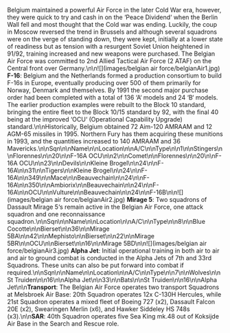 Belgium maintained a powerful Air Force in the later Cold War era, however, they were quick to try and cash in on the ‘Peace Dividend‘ when the Berlin Wall fell and most thought that the Cold war was ending. Luckily, the coup in Moscow reversed the trend in Brussels and although several squadrons were on the verge of standing down, they were kept, initially at a lower state of readiness but as tension with a resurgent Soviet Union heightened in 91/92, training increased and new weapons were purchased. The Belgian Air Force was committed to 2nd Allied Tactical Air Force (2 ATAF) on the Central front over Germany.\n\n![](images/belgian air force/belgianAir1.jpg) **F-16**: Belgium and the Netherlands formed a production consortium to build F-16s in Europe, eventually producing over 500 of them primarily for Norway, Denmark and themselves. By 1991 the second major purchase order had been completed with a total of 136 ‘A‘ models and 24 ‘B‘ models. The earlier production examples were rebuilt to the Block 10 standard, bringing the entire fleet to the Block 10/15 standard by 92, with the final 40 being at the improved ‘OCU‘ (Operational Capability Upgrade) standard.\n\nHistorically, Belgium obtained 72 Aim-120 AMRAAM and 12 AGM-65 missiles in 1995. Northern Fury has them acquiring these munitions in 1993, and the quantities increased to 140 AMRAAM and 36 Mavericks.\n\nSqn\n\nName\n\nLocation\n\nA/C\n\nType\n\n1\n\nStingers\n\nFlorennes\n\n20\n\nF-16A OCU\n\n2\n\nComet\n\nFlorennes\n\n20\n\nF-16A OCU\n\n23\n\nDevils\n\nKleine Brogel\n\n24\n\nF-16A\n\n31\n\nTigers\n\nKleine Brogel\n\n24\n\nF-16A\n\n349\n\nMace\n\nBeauvechain\n\n24\n\nF-16A\n\n350\n\nAmbiorix\n\nBeauvechain\n\n24\n\nF-16A\n\nOCU\n\nVulture\n\nBeauvechain\n\n24\n\nF-16B\n\n![](images/belgian air force/belgianAir2.jpg) **Mirage 5**: Two squadrons of Dassault Mirage 5‘s remain active in the Belgian Air Force, one attack squadron and one reconnaissance squadron.\n\nSqn\n\nName\n\nLocation\n\nA/C\n\nType\n\n8\n\nBlue Cocotte\n\nBierset\n\n36\n\nMirage 5BA\n\n42\n\nMephisto\n\nBierset\n\n22\n\nMirage 5BR\n\nOCU\n\nBierset\n\n16\n\nMirage 5BD\n\n![](images/belgian air force/belgianAir3.jpg) **Alpha Jet**: Initial operational training in both air to air and air to ground combat is conducted in the Alpha Jets of 7th and 33rd Squadrons. These units can also be put forward into combat if required.\n\nSqn\n\nName\n\nLocation\n\nA/C\n\nType\n\n7\n\nWolves\n\nSt Truiden\n\n16\n\nAlpha Jet\n\n33\n\nBats\n\nSt Truiden\n\n16\n\nAlpha Jet\n\n**Transport**: The Belgian Air Force operates two transport Squadrons at Melsbroek Air Base: 20th Squadron operates 12x C-130H Hercules, while 21st Squadron operates a mixed fleet of Boeing 727 (x2), Dassault Falcon 20E (x2), Swearingen Merlin (x6), and Hawker Siddeley HS 748s (x3).\n\n**SAR**: 40th Squadron operates five Sea King mk.48 out of Koksijde Air Base in the Search and Rescue role.
